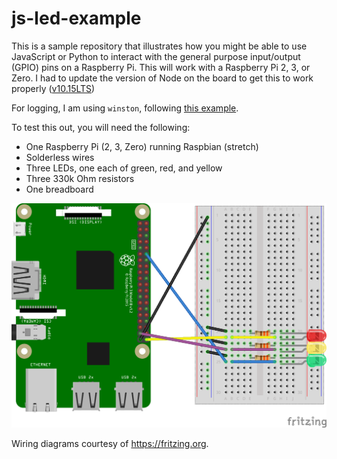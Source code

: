 # js-led-example

This is a sample repository that illustrates how you might be able to use JavaScript or Python to interact with the general purpose input/output (GPIO) pins on a Raspberry Pi.  This will work with a Raspberry Pi 2, 3, or Zero.  I had to update the version of Node on the board to get this to work properly ([v10.15LTS](https://nodejs.org/dist/v10.15.3/node-v10.15.3.tar.gz))

For logging, I am using `winston`, following [this example](https://blog.risingstack.com/node-js-logging-tutorial/).

To test this out,  you will need the following:

- One Raspberry Pi (2, 3, Zero) running Raspbian (stretch)
- Solderless wires
- Three LEDs, one each of green, red, and yellow
- Three 330k Ohm resistors
- One breadboard

![LED Wiring Example](LEDExample.png)

Wiring diagrams courtesy of https://fritzing.org.